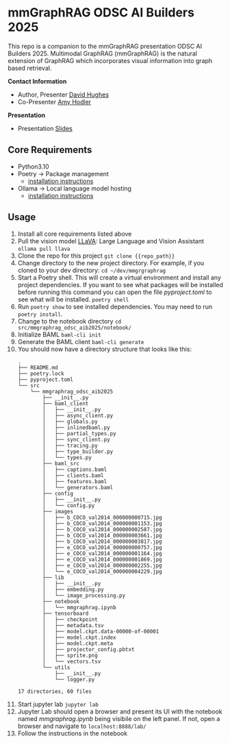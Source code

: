 # mmGraphRAG ODSC AI Builders 2025
This repo is a companion to the mmGraphRAG presentation ODSC AI Builders 2025. Multimodal GraphRAG (mmGraphRAG) is the natural extension of GraphRAG which incorporates visual information into graph based retrieval.

__Contact Information__
- Author, Presenter [David Hughes](mailto:david@davidhughes.ai) 
- Co-Presenter [Amy Hodler](mailto:amy.hodler@graphgeeks.org)

__Presentation__
- Presentation [Slides](https://github.com/davidhughes-ai/mmgraphrag-odscaib-2025/blob/main/ODSC%20_%20AI%20Builders_Feb%202025.pdf) 

## Core Requirements
- Python3.10
- Poetry ->  Package management
  - [installation instructions](https://python-poetry.org/docs/)
- Ollama -> Local language model hosting
  - [installation instructions](https://ollama.com/download)

## Usage
1. Install all core requirements listed above
2. Pull the vision model [LLaVA](https://ollama.com/library/llava): Large Language and Vision Assistant
    `ollama pull llava`
3. Clone the repo for this project
   `git clone {{repo_path}}`
4. Change directory to the new project directory. For example, if you cloned to your dev directory:
   `cd ~/dev/mmgrgraphrag`
5. Start a Poetry shell. This will create a virtual environment and install any project dependencies. If you want to see what packages will be installed before running this command you can open the file _pyproject.toml_ to see what will be installed.
   `poetry shell`
6. Run `poetry show` to see installed dependencies. You may need to run `poetry install`.
7. Change to the notebook directory
    `cd src/mmgraphrag_odsc_aib2025/notebook/`
8. Initialize BAML
   `baml-cli init`
9.  Generate the BAML client
    `baml-cli generate`
10. You should now have a directory structure that looks like this:
    ```
    .
    ├── README.md
    ├── poetry.lock
    ├── pyproject.toml
    └── src
        └── mmgraphrag_odsc_aib2025
            ├── __init__.py
            ├── baml_client
            │   ├── __init__.py
            │   ├── async_client.py
            │   ├── globals.py
            │   ├── inlinedbaml.py
            │   ├── partial_types.py
            │   ├── sync_client.py
            │   ├── tracing.py
            │   ├── type_builder.py
            │   └── types.py
            ├── baml_src
            │   ├── captions.baml
            │   ├── clients.baml
            │   ├── features.baml
            │   └── generators.baml
            ├── config
            │   ├── __init__.py
            │   └── config.py
            ├── images
            │   ├── b_COCO_val2014_000000000715.jpg
            │   ├── b_COCO_val2014_000000001153.jpg
            │   ├── b_COCO_val2014_000000002587.jpg
            │   ├── b_COCO_val2014_000000003661.jpg
            │   ├── b_COCO_val2014_000000003817.jpg
            │   ├── e_COCO_val2014_000000000757.jpg
            │   ├── e_COCO_val2014_000000001164.jpg
            │   ├── e_COCO_val2014_000000001869.jpg
            │   ├── e_COCO_val2014_000000002255.jpg
            │   └── e_COCO_val2014_000000004229.jpg
            ├── lib
            │   ├── __init__.py
            │   ├── embedding.py
            │   └── image_processing.py
            ├── notebook
            │   └── mmgraphrag.ipynb
            ├── tensorboard
            │   ├── checkpoint
            │   ├── metadata.tsv
            │   ├── model.ckpt.data-00000-of-00001
            │   ├── model.ckpt.index
            │   ├── model.ckpt.meta
            │   ├── projector_config.pbtxt
            │   ├── sprite.png
            │   └── vectors.tsv
            └── utils
                ├── __init__.py
                └── logger.py

    17 directories, 60 files
    ```
1.  Start jupyter lab
   `jupyter lab`
2.  Jupyter Lab should open a browser and present its UI with the notebook named _mmgraphrag.ipynb_ being visibile on the left panel. If not, open a browser and navigate to `localhost:8888/lab/`
3.  Follow the instructions in the notebook
